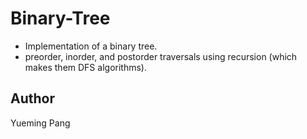 # Binary-Tree
* Implementation of a binary tree.
* preorder, inorder, and postorder traversals using recursion (which makes them DFS algorithms).
## Author
Yueming Pang
